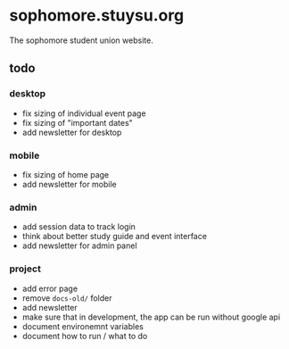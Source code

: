 # sophomore.stuysu.org

The sophomore student union website.

## todo

### desktop

* fix sizing of individual event page
* fix sizing of "important dates"
* add newsletter for desktop

### mobile

* fix sizing of home page
* add newsletter for mobile

### admin

* add session data to track login
* think about better study guide and event interface
* add newsletter for admin panel

### project

* add error page
* remove `docs-old/` folder
* add newsletter
* make sure that in development, the app can be run without google api
* document environemnt variables
* document how to run / what to do
